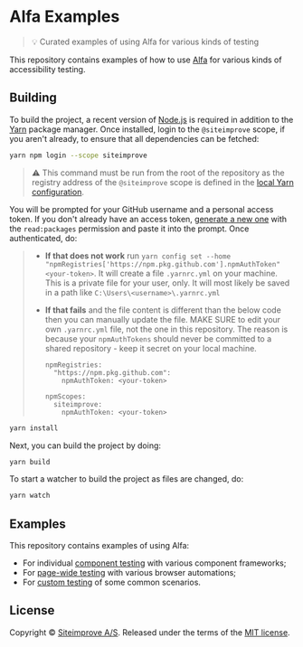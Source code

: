 # Alfa Examples

> :bulb: Curated examples of using Alfa for various kinds of testing

This repository contains examples of how to use [Alfa][] for various kinds of accessibility testing.

## Building

To build the project, a recent version of [Node.js](https://nodejs.org/en/) is required in addition to the [Yarn](https://yarnpkg.com/) package manager. Once installed, login to the `@siteimprove` scope, if you aren't already, to ensure that all dependencies can be fetched:

```sh
yarn npm login --scope siteimprove
```

> :warning: This command must be run from the root of the repository as the registry address of the `@siteimprove` scope is defined in the [local Yarn configuration](.yarnrc.yml).

You will be prompted for your GitHub username and a personal access token. If you don't already have an access token, [generate a new one](https://github.com/settings/tokens/new "Generate a personal access token") with the `read:packages` permission and paste it into the prompt. Once authenticated, do:


>- **If that does not work** run
  `yarn config set --home "npmRegistries['https://npm.pkg.github.com'].npmAuthToken" <your-token>`.
  It will create a file `.yarnrc.yml` on your machine. This is a private file for your user, only. It will most likely be saved in a path like `C:\Users\<username>\.yarnrc.yml`
>
> - **If that fails** and the file content is different than the below code then you can manually update the file. MAKE SURE to edit your own `.yarnrc.yml` file, not the one in this repository. The reason is because your `npmAuthTokens` should never be committed to a shared repository - keep it secret on your local machine.
>
>    ```
>    npmRegistries:
>      "https://npm.pkg.github.com":
>        npmAuthToken: <your-token>
>
>    npmScopes:
>      siteimprove:
>        npmAuthToken: <your-token>
>    ```

```sh
yarn install
```

Next, you can build the project by doing:

```sh
yarn build
```

To start a watcher to build the project as files are changed, do:

```sh
yarn watch
```

## Examples

This repository contains examples of using Alfa:

- For individual [component testing](unit-testing) with various component frameworks;
- For [page-wide testing](end-to-end-testing) with various browser automations;
- For [custom testing](custom-testing) of some common scenarios.

## License

Copyright &copy; [Siteimprove A/S](https://siteimprove.com/). Released under the terms of the [MIT license](LICENSE.md).

[alfa]: https://github.com/Siteimprove/alfa

